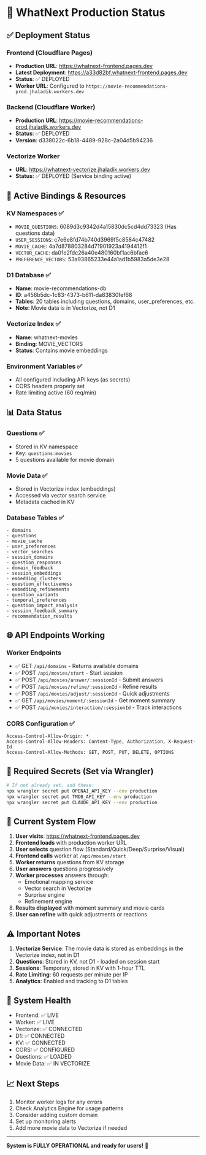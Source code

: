 # 🚀 WhatNext Production Status

## ✅ Deployment Status

### Frontend (Cloudflare Pages)
- **Production URL**: https://whatnext-frontend.pages.dev
- **Latest Deployment**: https://a33d82bf.whatnext-frontend.pages.dev
- **Status**: ✅ DEPLOYED
- **Worker URL**: Configured to `https://movie-recommendations-prod.jhaladik.workers.dev`

### Backend (Cloudflare Worker)
- **Production URL**: https://movie-recommendations-prod.jhaladik.workers.dev
- **Status**: ✅ DEPLOYED
- **Version**: d338022c-6b18-4489-928c-2a04d5b94236

### Vectorize Worker
- **URL**: https://whatnext-vectorize.jhaladik.workers.dev
- **Status**: ✅ DEPLOYED (Service binding active)

## 🔗 Active Bindings & Resources

### KV Namespaces ✅
- `MOVIE_QUESTIONS`: 6089d3c9342d4a15830dc5cd4dd73323 (Has questions data)
- `USER_SESSIONS`: c7e6e8fd74b740d3969f5c8584c47482
- `MOVIE_CACHE`: 4a7d878803284d71901923a4194412f1
- `VECTOR_CACHE`: da01e2fdc26a40e480160bf1ac6bfac6
- `PREFERENCE_VECTORS`: 53a93865233e44a1ad1b5983a5de3e28

### D1 Database ✅
- **Name**: movie-recommendations-db
- **ID**: a456b5dc-1c83-4373-b611-da83830fef68
- **Tables**: 20 tables including questions, domains, user_preferences, etc.
- **Note**: Movie data is in Vectorize, not D1

### Vectorize Index ✅
- **Name**: whatnext-movies
- **Binding**: MOVIE_VECTORS
- **Status**: Contains movie embeddings

### Environment Variables ✅
- All configured including API keys (as secrets)
- CORS headers properly set
- Rate limiting active (60 req/min)

## 📊 Data Status

### Questions ✅
- Stored in KV namespace
- Key: `questions:movies`
- 5 questions available for movie domain

### Movie Data ✅
- Stored in Vectorize index (embeddings)
- Accessed via vector search service
- Metadata cached in KV

### Database Tables ✅
```
- domains
- questions
- movie_cache
- user_preferences
- vector_searches
- session_domains
- question_responses
- domain_feedback
- session_embeddings
- embedding_clusters
- question_effectiveness
- embedding_refinements
- question_variants
- temporal_preferences
- question_impact_analysis
- session_feedback_summary
- recommendation_results
```

## 🌐 API Endpoints Working

### Worker Endpoints
- ✅ GET `/api/domains` - Returns available domains
- ✅ POST `/api/movies/start` - Start session
- ✅ POST `/api/movies/answer/:sessionId` - Submit answers
- ✅ POST `/api/movies/refine/:sessionId` - Refine results
- ✅ POST `/api/movies/adjust/:sessionId` - Quick adjustments
- ✅ GET `/api/movies/moment/:sessionId` - Get moment summary
- ✅ POST `/api/movies/interaction/:sessionId` - Track interactions

### CORS Configuration ✅
```
Access-Control-Allow-Origin: *
Access-Control-Allow-Headers: Content-Type, Authorization, X-Request-Id
Access-Control-Allow-Methods: GET, POST, PUT, DELETE, OPTIONS
```

## 🔐 Required Secrets (Set via Wrangler)

```bash
# If not already set, add these:
npx wrangler secret put OPENAI_API_KEY --env production
npx wrangler secret put TMDB_API_KEY --env production  
npx wrangler secret put CLAUDE_API_KEY --env production
```

## 🎯 Current System Flow

1. **User visits**: https://whatnext-frontend.pages.dev
2. **Frontend loads** with production worker URL
3. **User selects** question flow (Standard/Quick/Deep/Surprise/Visual)
4. **Frontend calls** worker at `/api/movies/start`
5. **Worker returns** questions from KV storage
6. **User answers** questions progressively
7. **Worker processes** answers through:
   - Emotional mapping service
   - Vector search in Vectorize
   - Surprise engine
   - Refinement engine
8. **Results displayed** with moment summary and movie cards
9. **User can refine** with quick adjustments or reactions

## ⚠️ Important Notes

1. **Vectorize Service**: The movie data is stored as embeddings in the Vectorize index, not in D1
2. **Questions**: Stored in KV, not D1 - loaded on session start
3. **Sessions**: Temporary, stored in KV with 1-hour TTL
4. **Rate Limiting**: 60 requests per minute per IP
5. **Analytics**: Enabled and tracking to D1 tables

## 🚦 System Health

- Frontend: ✅ LIVE
- Worker: ✅ LIVE  
- Vectorize: ✅ CONNECTED
- D1: ✅ CONNECTED
- KV: ✅ CONNECTED
- CORS: ✅ CONFIGURED
- Questions: ✅ LOADED
- Movie Data: ✅ IN VECTORIZE

## 📈 Next Steps

1. Monitor worker logs for any errors
2. Check Analytics Engine for usage patterns
3. Consider adding custom domain
4. Set up monitoring alerts
5. Add more movie data to Vectorize if needed

---

**System is FULLY OPERATIONAL and ready for users!** 🎉